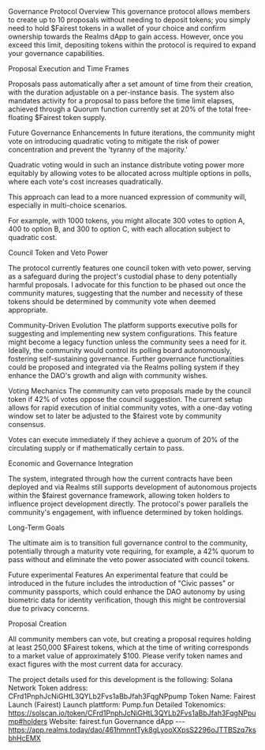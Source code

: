 Governance Protocol Overview
This governance protocol allows members to create up to 10 proposals without needing to deposit tokens; you simply need to hold $Fairest tokens in a wallet of your choice and confirm ownership towards the Realms dApp to gain access. However, once you exceed this limit, depositing tokens within the protocol is required to expand your governance capabilities.

Proposal Execution and Time Frames

Proposals pass automatically after a set amount of time from their creation, with the duration adjustable on a per-instance basis. The system also mandates activity for a proposal to pass before the time limit elapses, achieved through a Quorum function currently set at 20% of the total free-floating $Fairest token supply.

Future Governance Enhancements
In future iterations, the community might vote on introducing quadratic voting to mitigate the risk of power concentration and prevent the 'tyranny of the majority.' 

Quadratic voting would in such an instance distribute voting power more equitably by allowing votes to be allocated across multiple options in polls, where each vote's cost increases quadratically. 

This approach can lead to a more nuanced expression of community will, especially in multi-choice scenarios. 

For example, with 1000 tokens, you might allocate 300 votes to option A, 400 to option B, and 300 to option C, with each allocation subject to quadratic cost.

Council Token and Veto Power

The protocol currently features one council token with veto power, serving as a safeguard during the project's custodial phase to deny potentially harmful proposals. 
I advocate for this function to be phased out once the community matures, suggesting that the number and necessity of these tokens should be determined by community vote when deemed appropriate.

Community-Driven Evolution
The platform supports executive polls for suggesting and implementing new system configurations. This feature might become a legacy function unless the community sees a need for it. 
Ideally, the community would control its polling board autonomously, fostering self-sustaining governance. Further governance functionalities could be proposed and integrated via the Realms polling system if they enhance the DAO's growth and align with community wishes.

Voting Mechanics
The community can veto proposals made by the council token if 42% of votes oppose the council suggestion. The current setup allows for rapid execution of initial community votes, with a one-day voting window set to later be adjusted to the $fairest vote by community consensus.

Votes can execute immediately if they achieve a quorum of 20% of the circulating supply or if mathematically certain to pass.

Economic and Governance Integration

The system, integrated through how the current contracts have been deployed and via Realms still supports development of autonomous projects within the $fairest governance framework, allowing token holders to influence project development directly. 
The protocol's power parallels the community's engagement, with influence determined by token holdings.

Long-Term Goals

The ultimate aim is to transition full governance control to the community, potentially through a maturity vote requiring, for example, a 42% quorum to pass without and eliminate the veto power associated with council tokens.

Future experimental Features
An experimental feature that could be introduced in the future includes the introduction of "Civic passes" or community passports, which could enhance the DAO autonomy by using biometric data for identity verification, though this might be controversial due to privacy concerns.

Proposal Creation

All community members can vote, but creating a proposal requires holding at least 250,000 $Fairest tokens, which at the time of writing corresponds to a market value of approximately $100.
Please verify token names and exact figures with the most current data for accuracy.

The project details used for this development is the following:
Solana Network
Token address: CFrd1PnphJcNiGHtL3QYLb2Fvs1aBbJfah3FqgNPpump Token Name: Fairest Launch (Fairest)
Launch plattform: Pump.fun
Detailed Tokenomics: https://solscan.io/token/CFrd1PnphJcNiGHtL3QYLb2Fvs1aBbJfah3FqgNPpump#holders
Website: fairest.fun
Governance dApp --- https://app.realms.today/dao/461hmnntTyk8gLyooXXpsS2296oJTTBSzq7ksbhHcEMX

